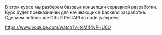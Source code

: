 В этом курсе мы разберем базовые концепции серверной разработки. Курс будет предназначен для начинающих в backend разработке. Сделаем небольшое CRUD RestAPI на node.js express.

https://www.youtube.com/watch?v=tKM44vPHU0U

